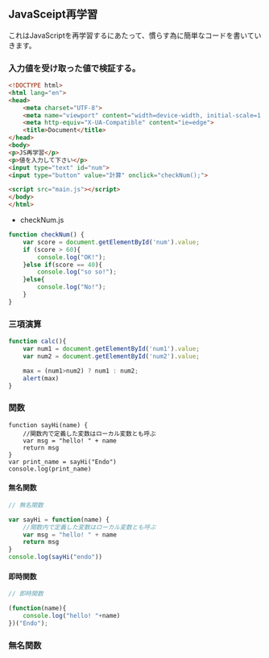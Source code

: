 ## JavaSceipt再学習

これはJavaScriptを再学習するにあたって、慣らす為に簡単なコードを書いていきます。

### 入力値を受け取った値で検証する。


```html
<!DOCTYPE html>
<html lang="en">
<head>
    <meta charset="UTF-8">
    <meta name="viewport" content="width=device-width, initial-scale=1.0">
    <meta http-equiv="X-UA-Compatible" content="ie=edge">
    <title>Document</title>
</head>
<body>
<p>JS再学習</p>
<p>値を入力して下さい</p>
<input type="text" id="num">
<input type="button" value="計算" onclick="checkNum();">

<script src="main.js"></script>
</body>
</html>
```

- checkNum.js

```js
function checkNum() {
    var score = document.getElementById('num').value;
    if (score > 60){
        console.log("OK!");
    }else if(score == 40){
        console.log("so so!");    
    }else{
        console.log("No!");  
    }
}
```

###  三項演算


```js
function calc(){
    var num1 = document.getElementById('num1').value;
    var num2 = document.getElementById('num2').value;

    max = (num1>num2) ? num1 : num2;
    alert(max)
}
```

###  関数

```
function sayHi(name) {
    //関数内で定義した変数はローカル変数とも呼ぶ
    var msg = "hello! " + name
    return msg
}
var print_name = sayHi("Endo")
console.log(print_name)
```

#### 無名関数

```js
// 無名関数

var sayHi = function(name) {
    //関数内で定義した変数はローカル変数とも呼ぶ
    var msg = "hello! " + name
    return msg
}
console.log(sayHi("endo"))

```

#### 即時関数

```js
// 即時関数

(function(name){
    console.log("hello! "+name)
})("Endo");

```

### 無名関数

